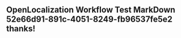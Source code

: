 <properties
ms.topic="hero-topic"
ms.test1="hero-topic"
ms.test2="test"/>


## OpenLocalization Workflow Test MarkDown 52e66d91-891c-4051-8249-fb96537fe5e2 thanks!



<!--HONumber=Aug16_HO4-->


